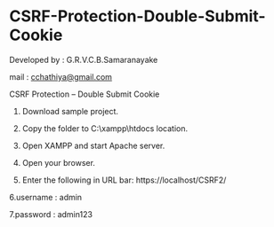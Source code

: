 # CSRF-Protection-Double-Submit-Cookie

Developed by : G.R.V.C.B.Samaranayake

mail : cchathiya@gmail.com

CSRF Protection – Double Submit Cookie

1. Download sample project.

2. Copy the folder to C:\xampp\htdocs location.

3. Open XAMPP and start Apache server.

4. Open your browser.

5. Enter the following in URL bar: https://localhost/CSRF2/

6.username : admin  

7.password : admin123     

